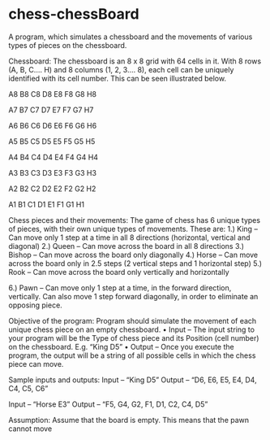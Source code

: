 # chess-chessBoard
A program, which simulates a chessboard and the
movements of various types of pieces on the chessboard.

Chessboard:
The chessboard is an 8 x 8 grid with 64 cells in it.
With 8 rows (A, B, C.... H) and 8 columns (1, 2, 3.... 8), each cell can be uniquely
identified with its cell number. This can be seen illustrated below.

A8 B8 C8 D8 E8 F8 G8 H8

A7 B7 C7 D7 E7 F7 G7 H7

A6 B6 C6 D6 E6 F6 G6 H6

A5 B5 C5 D5 E5 F5 G5 H5

A4 B4 C4 D4 E4 F4 G4 H4

A3 B3 C3 D3 E3 F3 G3 H3

A2 B2 C2 D2 E2 F2 G2 H2

A1 B1 C1 D1 E1 F1 G1 H1

Chess pieces and their movements:
The game of chess has 6 unique types of pieces, with their own unique types
of movements. These are:
1.) King – Can move only 1 step at a time in all 8 directions (horizontal, vertical
and diagonal)
2.) Queen – Can move across the board in all 8 directions
3.) Bishop – Can move across the board only diagonally
4.) Horse – Can move across the board only in 2.5 steps (2 vertical steps and 1
horizontal step)
5.) Rook – Can move across the board only vertically and horizontally

6.) Pawn – Can move only 1 step at a time, in the forward direction, vertically.
Can also move 1 step forward diagonally, in order to eliminate an opposing
piece.

Objective of the program:
Program should simulate the movement of each unique chess piece on an
empty chessboard.
• Input – The input string to your program will be the Type of chess piece and
its Position (cell number) on the chessboard. E.g. “King D5”
• Output – Once you execute the program, the output will be a string of all
possible cells in which the chess piece can move.

Sample inputs and outputs:
Input – “King D5”
Output – “D6, E6, E5, E4, D4, C4, C5, C6”


Input – “Horse E3”
Output – “F5, G4, G2, F1, D1, C2, C4, D5”


Assumption:
Assume that the board is empty. This means that the pawn cannot move